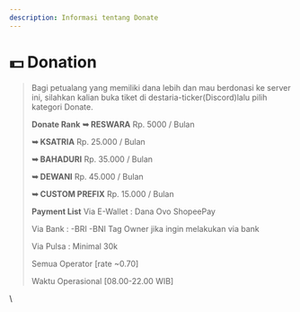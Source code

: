 ```yaml
---
description: Informasi tentang Donate
---
```


# 💵 Donation

> Bagi petualang yang memiliki dana lebih dan mau berdonasi ke server ini, silahkan kalian buka tiket di destaria-ticker(Discord)lalu pilih kategori Donate.&#x20;
>
> **Donate Rank** **➥ RESWARA** Rp. 5000 / Bulan&#x20;
>
> **➥ KSATRIA** Rp. 25.000 / Bulan&#x20;
>
> **➥ BAHADURI** Rp. 35.000 / Bulan&#x20;
>
> **➥ DEWANI** Rp. 45.000 / Bulan&#x20;
>
> **➥ CUSTOM PREFIX** Rp. 15.000 / Bulan&#x20;
>
> **Payment List** Via E-Wallet : Dana Ovo ShopeePay&#x20;
>
> Via Bank : -BRI -BNI Tag Owner jika ingin melakukan via bank&#x20;
>
> Via Pulsa : Minimal 30k&#x20;
>
> Semua Operator \[rate \~0.70]&#x20;
>
> Waktu Operasional \[08.00-22.00 WIB]

\
